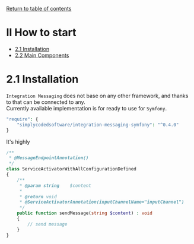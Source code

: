 [Return to table of contents](https://simplycodedsoftware.github.io/integration-messaging-documentation)

II How to start
=================

* [2.1 Installation](#21-installation)
* [2.2 Main Components](#22-main-components)

2.1 Installation
============

`Integration Messaging` does not base on any other framework, and thanks to that can be connected to any.  
Currently available implementation is for ready to use for `Symfony`.    
  
```php  
"require": {  
    "simplycodedsoftware/integration-messaging-symfony": "^0.4.0"  
}
```

It's highly 

```php
/**
 * @MessageEndpointAnnotation()
 */
class ServiceActivatorWithAllConfigurationDefined
{
    /**
     * @param string    $content
     *
     * @return void
     * @ServiceActivatorAnnotation(inputChannelName="inputChannel")
     */
    public function sendMessage(string $content) : void
    {
        // send message
    }
}
```